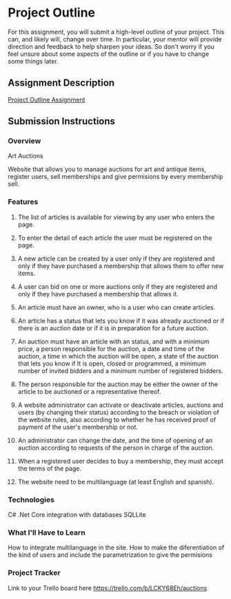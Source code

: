 # Project Outline
For this assignment, you will submit a high-level outline of your project. This can, and likely will, change over time. In particular, your mentor will provide direction and feedback to help sharpen your ideas. So don't worry if you feel unsure about some aspects of the outline or if you have to change some things later.

## Assignment Description
[Project Outline Assignment](https://education.launchcode.org/liftoff/modules/assignments/project-outline)

## Submission Instructions

### Overview
Art Auctions

Website that allows you to manage auctions for art and antique items, register users, sell memberships and give permisions by every membership sell. 


### Features

1. The list of articles is available for viewing by any user who enters the page. 

2. To enter the detail of each article the user must be registered on the page.

3. A new article can be created by a user only if they are registered and only if they have purchased a membership that allows them 
to offer new items.

4. A user can bid on one or more auctions only if they are registered and only if they have purchased a membership that allows it.

5. An article must have an owner, who is a user who can create articles.

6. An article has a status that lets you know if it was already auctioned or if there is an auction date or if it is in preparation 
for a future auction.

7. An auction must have an article with an status, and with a minimum price, a person responsible for the auction, a date and 
time of the auction, a time in which the auction will be open, a state of the auction that lets you know if It is open, closed or 
programmed, a minimum number of invited bidders and a minimum number of registered bidders.

8. The person responsible for the auction may be either the owner of the article to be auctioned or a representative thereof.

9. A website administrator can activate or deactivate articles, auctions and users (by changing their status) according to the breach 
or violation of the website rules, also according to whether he has received proof of payment of the user's membership or not.

10. An administrator can change the date, and the time of opening of an auction according to requests of the person in charge of the 
auction.

11. When a registered user decides to buy a membership, they must accept the terms of the page.

12. The website need to be multilanguage (at least English and spanish).


### Technologies
C# .Net Core
integration with databases SQLLite


### What I'll Have to Learn
How to integrate multilanguage in the site.
How to make the diferentiation of the kind of users and include the parametrization to give the permisions

### Project Tracker
Link to your Trello board here
https://trello.com/b/LCKY68Eh/auctions

